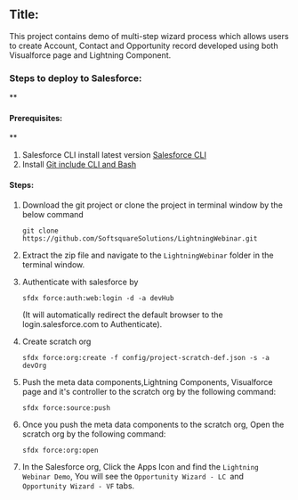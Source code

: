 **<h2> Title: </h2>**
   This project contains demo of multi-step wizard process which allows users to create Account, Contact and Opportunity record developed using both Visualforce page and Lightning Component.


**<h3> Steps to deploy to Salesforce: </h3>**

**<h4> Prerequisites:</h4> **
   
   1. Salesforce CLI install latest version  [Salesforce CLI](https://developer.salesforce.com/tools/sfdxcli/)
   2. Install [Git include CLI and Bash](https://git-scm.com/downloads)

   **<h4>Steps:</h4>**
   
   1. Download the git project or clone the project in terminal window by the below command

      ```git clone https://github.com/SoftsquareSolutions/LightningWebinar.git```

   2. Extract the zip file and navigate to the `LightningWebinar` folder in the terminal window.

   3. Authenticate with salesforce by

      ```sfdx force:auth:web:login -d -a devHub```

      (It will automatically redirect the default browser to the login.salesforce.com to Authenticate).

   4. Create scratch org

      ```sfdx force:org:create -f config/project-scratch-def.json -s -a devOrg```


   5. Push the meta data components,Lightning Components, Visualforce page and it's controller to the scratch org by the following command:

      ```sfdx force:source:push```


   6. Once you push the meta data components to the scratch org, Open the scratch org by the following command:

      ```sfdx force:org:open```


   7. In the Salesforce org, Click the Apps Icon and find the `Lightning Webinar Demo`, You will see the `Opportunity Wizard - LC `and `Opportunity Wizard - VF` tabs.
   
   
   
